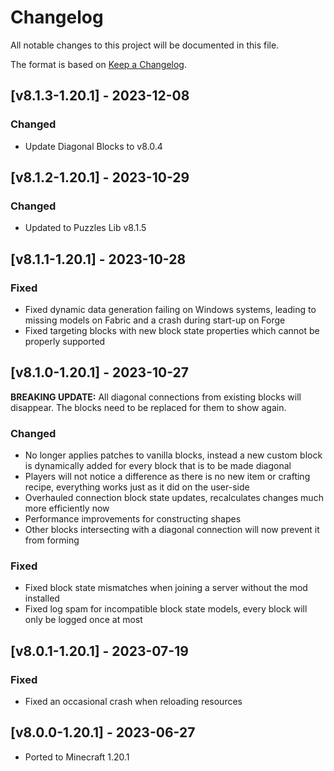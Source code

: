 # Changelog
All notable changes to this project will be documented in this file.

The format is based on [Keep a Changelog].

## [v8.1.3-1.20.1] - 2023-12-08
### Changed
- Update Diagonal Blocks to v8.0.4

## [v8.1.2-1.20.1] - 2023-10-29
### Changed
- Updated to Puzzles Lib v8.1.5

## [v8.1.1-1.20.1] - 2023-10-28
### Fixed
- Fixed dynamic data generation failing on Windows systems, leading to missing models on Fabric and a crash during start-up on Forge
- Fixed targeting blocks with new block state properties which cannot be properly supported

## [v8.1.0-1.20.1] - 2023-10-27
**BREAKING UPDATE:** All diagonal connections from existing blocks will disappear. The blocks need to be replaced for them to show again.
### Changed
- No longer applies patches to vanilla blocks, instead a new custom block is dynamically added for every block that is to be made diagonal
- Players will not notice a difference as there is no new item or crafting recipe, everything works just as it did on the user-side
- Overhauled connection block state updates, recalculates changes much more efficiently now
- Performance improvements for constructing shapes
- Other blocks intersecting with a diagonal connection will now prevent it from forming
### Fixed
- Fixed block state mismatches when joining a server without the mod installed
- Fixed log spam for incompatible block state models, every block will only be logged once at most

## [v8.0.1-1.20.1] - 2023-07-19
### Fixed
- Fixed an occasional crash when reloading resources

## [v8.0.0-1.20.1] - 2023-06-27
- Ported to Minecraft 1.20.1

[Keep a Changelog]: https://keepachangelog.com/en/1.0.0/
